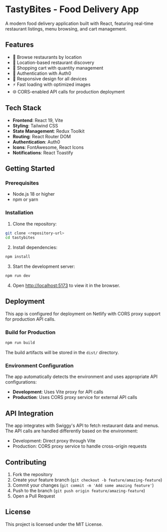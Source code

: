 # TastyBites - Food Delivery App

A modern food delivery application built with React, featuring real-time restaurant listings, menu browsing, and cart management.

## Features

- 🍕 Browse restaurants by location
- 📍 Location-based restaurant discovery
- 🛒 Shopping cart with quantity management
- 🔐 Authentication with Auth0
- 📱 Responsive design for all devices
- ⚡ Fast loading with optimized images
- 🌐 CORS-enabled API calls for production deployment

## Tech Stack

- **Frontend**: React 19, Vite
- **Styling**: Tailwind CSS
- **State Management**: Redux Toolkit
- **Routing**: React Router DOM
- **Authentication**: Auth0
- **Icons**: FontAwesome, React Icons
- **Notifications**: React Toastify

## Getting Started

### Prerequisites

- Node.js 18 or higher
- npm or yarn

### Installation

1. Clone the repository:
```bash
git clone <repository-url>
cd tastybites
```

2. Install dependencies:
```bash
npm install
```

3. Start the development server:
```bash
npm run dev
```

4. Open [http://localhost:5173](http://localhost:5173) to view it in the browser.

## Deployment

This app is configured for deployment on Netlify with CORS proxy support for production API calls.

### Build for Production

```bash
npm run build
```

The build artifacts will be stored in the `dist/` directory.

### Environment Configuration

The app automatically detects the environment and uses appropriate API configurations:

- **Development**: Uses Vite proxy for API calls
- **Production**: Uses CORS proxy service for external API calls

## API Integration

The app integrates with Swiggy's API to fetch restaurant data and menus. The API calls are handled differently based on the environment:

- Development: Direct proxy through Vite
- Production: CORS proxy service to handle cross-origin requests

## Contributing

1. Fork the repository
2. Create your feature branch (`git checkout -b feature/amazing-feature`)
3. Commit your changes (`git commit -m 'Add some amazing feature'`)
4. Push to the branch (`git push origin feature/amazing-feature`)
5. Open a Pull Request

## License

This project is licensed under the MIT License.
